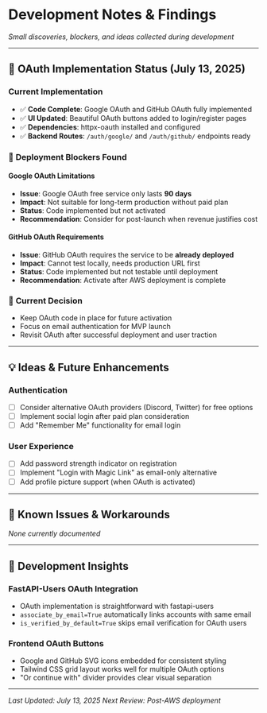 # Development Notes & Findings

*Small discoveries, blockers, and ideas collected during development*

---

## 🔐 OAuth Implementation Status (July 13, 2025)

### Current Implementation
- ✅ **Code Complete**: Google OAuth and GitHub OAuth fully implemented
- ✅ **UI Updated**: Beautiful OAuth buttons added to login/register pages
- ✅ **Dependencies**: httpx-oauth installed and configured
- ✅ **Backend Routes**: `/auth/google/` and `/auth/github/` endpoints ready

### 🚧 **Deployment Blockers Found**

#### Google OAuth Limitations
- **Issue**: Google OAuth free service only lasts **90 days**
- **Impact**: Not suitable for long-term production without paid plan
- **Status**: Code implemented but not activated
- **Recommendation**: Consider for post-launch when revenue justifies cost

#### GitHub OAuth Requirements
- **Issue**: GitHub OAuth requires the service to be **already deployed**
- **Impact**: Cannot test locally, needs production URL first
- **Status**: Code implemented but not testable until deployment
- **Recommendation**: Activate after AWS deployment is complete

### 🎯 **Current Decision**
- Keep OAuth code in place for future activation
- Focus on email authentication for MVP launch
- Revisit OAuth after successful deployment and user traction

---

## 💡 Ideas & Future Enhancements

### Authentication
- [ ] Consider alternative OAuth providers (Discord, Twitter) for free options
- [ ] Implement social login after paid plan consideration
- [ ] Add "Remember Me" functionality for email login

### User Experience
- [ ] Add password strength indicator on registration
- [ ] Implement "Login with Magic Link" as email-only alternative
- [ ] Add profile picture support (when OAuth is activated)

---

## 🐛 Known Issues & Workarounds

*None currently documented*

---

## 📝 Development Insights

### FastAPI-Users OAuth Integration
- OAuth implementation is straightforward with fastapi-users
- `associate_by_email=True` automatically links accounts with same email
- `is_verified_by_default=True` skips email verification for OAuth users

### Frontend OAuth Buttons
- Google and GitHub SVG icons embedded for consistent styling
- Tailwind CSS grid layout works well for multiple OAuth options
- "Or continue with" divider provides clear visual separation

---

*Last Updated: July 13, 2025*
*Next Review: Post-AWS deployment*